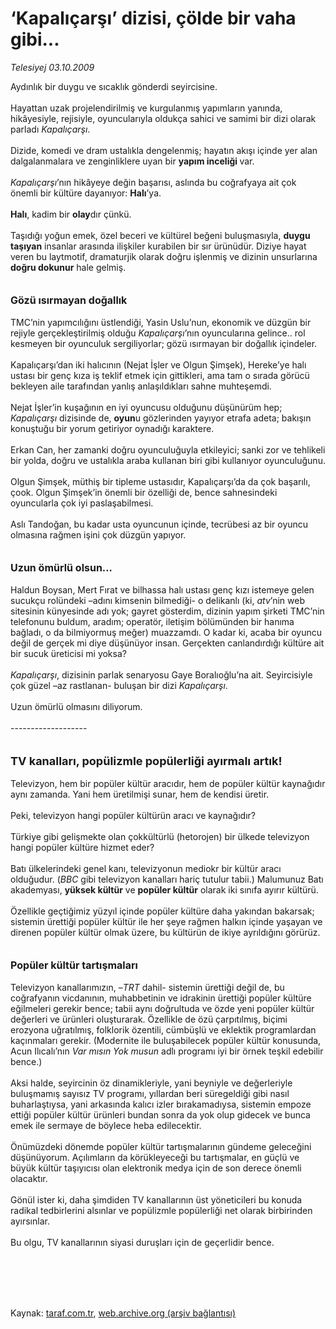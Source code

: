 # ‘Kapalıçarşı’ dizisi, çölde bir vaha gibi...

*Telesiyej 03.10.2009*

<div class="taraf_structure_2col_1zq">
<div class="margen_n">



 <p>Aydınlık bir duygu ve sıcaklık gönderdi seyircisine. <br/><br/>Hayattan uzak projelendirilmiş ve kurgulanmış yapımların yanında, hikâyesiyle, rejisiyle, oyuncularıyla oldukça sahici ve samimi bir dizi olarak parladı <i>Kapalıçarşı</i>. <br/><br/>Dizide, komedi ve dram ustalıkla dengelenmiş; hayatın akışı içinde yer alan dalgalanmalara ve zenginliklere uyan bir <b>yapım inceliği </b>var.<i> <br/><br/>Kapalıçarşı</i>’nın hikâyeye değin başarısı, aslında bu coğrafyaya ait çok önemli bir kültüre dayanıyor: <b>Halı</b>’ya. <b><br/><br/>Halı</b>, kadim bir <b>olay</b>dır çünkü. <br/><br/>Taşıdığı yoğun emek, özel beceri ve kültürel beğeni buluşmasıyla, <b>duygu taşıyan</b> insanlar arasında ilişkiler kurabilen bir sır ürünüdür. Diziye hayat veren bu laytmotif, dramaturjik olarak doğru işlenmiş ve dizinin unsurlarına <b>doğru dokunur</b> hale gelmiş. <b><br/><br/><br/><font size="3">Gözü ısırmayan doğallık</font></b> <br/><br/>TMC’nin yapımcılığını üstlendiği, Yasin Uslu’nun, ekonomik ve düzgün bir rejiyle gerçekleştirilmiş olduğu<i> Kapalıçarşı</i>’nın oyuncularına gelince.. rol kesmeyen bir oyunculuk sergiliyorlar; gözü ısırmayan bir doğallık içindeler. <br/><br/>Kapalıçarşı’dan iki halıcının (Nejat İşler ve Olgun Şimşek), Hereke’ye halı ustası bir genç kıza iş teklif etmek için gittikleri, ama tam o sırada görücü bekleyen aile tarafından yanlış anlaşıldıkları sahne muhteşemdi. <br/><br/>Nejat İşler’in kuşağının en iyi oyuncusu olduğunu düşünürüm hep; <i>Kapalıçarşı</i> dizisinde de, <b>oyun</b>u gözlerinden yayıyor etrafa adeta; bakışın konuştuğu bir yorum getiriyor oynadığı karaktere. <br/><br/>Erkan Can, her zamanki doğru oyunculuğuyla etkileyici; sanki zor ve tehlikeli bir yolda, doğru ve ustalıkla araba kullanan biri gibi kullanıyor oyunculuğunu. <br/><br/>Olgun Şimşek, müthiş bir tipleme ustasıdır, Kapalıçarşı’da da çok başarılı, çook. Olgun Şimşek’in önemli bir özelliği de, bence sahnesindeki oyuncularla çok iyi paslaşabilmesi. <br/><br/>Aslı Tandoğan, bu kadar usta oyuncunun içinde, tecrübesi az bir oyuncu olmasına rağmen işini çok düzgün yapıyor. <b><br/><br/><br/><font size="3">Uzun ömürlü olsun...</font></b><font size="3"> <br/></font><br/>Haldun Boysan, Mert Fırat ve bilhassa halı ustası genç kızı istemeye gelen sucukçu rolündeki –adını kimsenin bilmediği- o delikanlı (ki, <i>atv</i>’nin web sitesinin künyesinde adı yok; gayret gösterdim, dizinin yapım şirketi TMC’nin telefonunu buldum, aradım; operatör, iletişim bölümünden bir hanıma bağladı, o da bilmiyormuş meğer) muazzamdı. O kadar ki, acaba bir oyuncu değil de gerçek mi diye düşünüyor insan. Gerçekten canlandırdığı kültüre ait bir sucuk üreticisi mi yoksa? <i><br/><br/>Kapalıçarşı</i>, dizisinin parlak senaryosu Gaye Boralıoğlu’na ait. Seyircisiyle çok güzel –az rastlanan- buluşan bir dizi <i>Kapalıçarşı</i>. <br/><br/>Uzun ömürlü olmasını diliyorum. <br/><br/>------------------- <br/><br/><br/><font size="4"><strong>TV kanalları, popülizmle popülerliği ayırmalı artık! </strong></font><br/><br/>Televizyon, hem bir popüler kültür aracıdır, hem de popüler kültür kaynağıdır aynı zamanda. Yani hem üretilmişi sunar, hem de kendisi üretir. <br/><br/>Peki, televizyon hangi popüler kültürün aracı ve kaynağıdır? <br/><br/>Türkiye gibi gelişmekte olan çokkültürlü (hetorojen) bir ülkede televizyon hangi popüler kültüre hizmet eder? <br/><br/>Batı ülkelerindeki genel kanı, televizyonun mediokr bir kültür aracı olduğudur. (<i>BBC</i> gibi televizyon kanalları hariç tutulur tabii.) Malumunuz Batı akademyası, <b>yüksek kültür</b> ve <b>popüler kültür</b> olarak iki sınıfa ayırır kültürü. <br/><br/>Özellikle geçtiğimiz yüzyıl içinde popüler kültüre daha yakından bakarsak; sistemin ürettiği popüler kültür ile her şeye rağmen halkın içinde yaşayan ve direnen popüler kültür olmak üzere, bu kültürün de ikiye ayrıldığını görürüz.<b> <br/><br/><br/><font size="3">Popüler kültür tartışmaları</font></b><font size="3"> <br/></font><br/>Televizyon kanallarımızın, –<i>TRT</i> dahil- sistemin ürettiği değil de, bu coğrafyanın vicdanının, muhabbetinin ve idrakinin ürettiği popüler kültüre eğilmeleri gerekir bence; tabii aynı doğrultuda ve özde yeni popüler kültür değerleri ve ürünleri oluşturarak. Özellikle de özü çarpıtılmış, biçimi erozyona uğratılmış, folklorik özentili, cümbüşlü ve eklektik programlardan kaçınmaları gerekir. (Modernite ile buluşabilecek popüler kültür konusunda, Acun Ilıcalı’nın <i>Var mısın Yok musun</i> adlı programı iyi bir örnek teşkil edebilir bence.) <br/><br/>Aksi halde, seyircinin öz dinamikleriyle, yani beyniyle ve değerleriyle buluşmamış sayısız TV programı, yıllardan beri süregeldiği gibi nasıl buharlaştıysa, yani arkasında kalıcı izler bırakamadıysa, sistemin empoze ettiği popüler kültür ürünleri bundan sonra da yok olup gidecek ve bunca emek ile sermaye de böylece heba edilecektir. <br/><br/>Önümüzdeki dönemde popüler kültür tartışmalarının gündeme geleceğini düşünüyorum. Açılımların da körükleyeceği bu tartışmalar, en güçlü ve büyük kültür taşıyıcısı olan elektronik medya için de son derece önemli olacaktır. <br/><br/>Gönül ister ki, daha şimdiden TV kanallarının üst yöneticileri bu konuda radikal tedbirlerini alsınlar ve popülizmle popülerliği net olarak birbirinden ayırsınlar. <br/><br/>Bu olgu, TV kanallarının siyasi duruşları için de geçerlidir bence. </p>
<br/>
<br/>
<br/>



<br/>


<div id="taraf_not">
</div>

</div>


</div>

Kaynak: [taraf.com.tr](http://taraf.com.tr:80/makale/7749.htm), [web.archive.org (arşiv bağlantısı)](http://web.archive.org/web/20091015064945/http://taraf.com.tr:80/makale/7749.htm)
